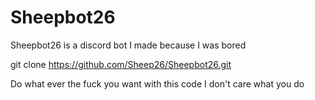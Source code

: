 # Sheepbot26
Sheepbot26 is a discord bot I made because I was bored


git clone https://github.com/Sheep26/Sheepbot26.git

Do what ever the fuck you want with this code I don't care what you do
